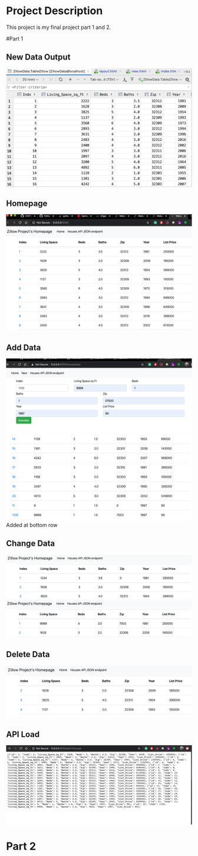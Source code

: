 # Project Description
This project is my final project part 1 and 2. 

#Part 1

## New Data Output
![New Data Output](screenshots/NewData.png)

## Homepage
![Homepage Output](screenshots/Homepage.png)

## Add Data
![Homepage Output](screenshots/new1.png)
![Homepage Output](screenshots/new2.png)
Added at bottom row

## Change Data
![Edit Data](screenshots/edit1.png)
![Edit Data](screenshots/edit2.png)

## Delete Data
![Delete Data](screenshots/Delete.png)

## API Load
![API Load](screenshots/API.png)

# Part 2
 




